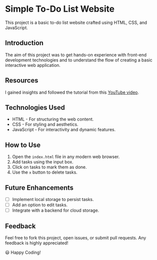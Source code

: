 # Simple To-Do List Website

This project is a basic to-do list website crafted using HTML, CSS, and JavaScript.

## Introduction

The aim of this project was to get hands-on experience with front-end development technologies and to understand the flow of creating a basic interactive web application.

## Resources

I gained insights and followed the tutorial from this [YouTube video](https://youtu.be/G0jO8kUrg-I).

## Technologies Used

* HTML - For structuring the web content.
* CSS - For styling and aesthetics.
* JavaScript - For interactivity and dynamic features.

## How to Use

1. Open the `index.html` file in any modern web browser.
2. Add tasks using the input box.
3. Click on tasks to mark them as done.
4. Use the `x` button to delete tasks.

## Future Enhancements

- [ ] Implement local storage to persist tasks.
- [ ] Add an option to edit tasks.
- [ ] Integrate with a backend for cloud storage.

## Feedback

Feel free to fork this project, open issues, or submit pull requests. Any feedback is highly appreciated!

😃 Happy Coding!
